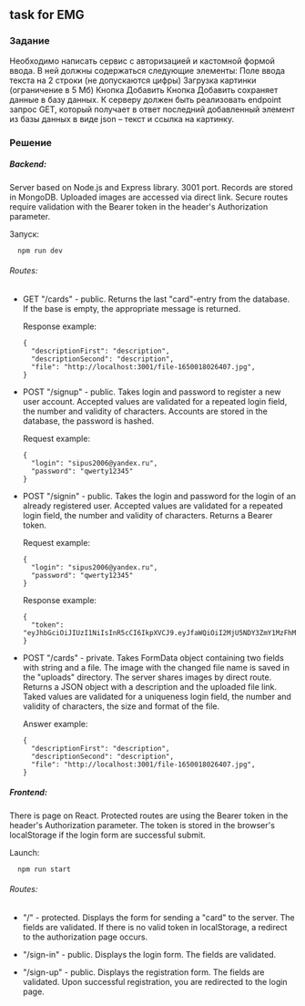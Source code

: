 
## task for EMG

### Задание
Необходимо написать сервис с авторизацией и кастомной формой ввода. В ней должны содержаться следующие элементы:
Поле ввода текста на 2 строки (не допускаются цифры)
Загрузка картинки (ограничение в 5 Мб)
Кнопка Добавить
Кнопка Добавить сохраняет данные в базу данных.
К серверу должен быть реализовать endpoint запрос GET, который получает в ответ последний добавленный элемент из базы данных в виде json – текст и ссылка на картинку.


### Решение
##### Backend:
Server based on Node.js and Express library. 3001 port. Records are stored in MongoDB. Uploaded images are accessed via direct link. Secure routes require validation with the Bearer token in the header's Authorization parameter.
  
  Запуск:
  
      npm run dev

###### Routes:
  
  - GET "/cards" - public. Returns the last "card"-entry from the database. If the base is empty, the appropriate message is returned.
  
    Response example:
    
        {
          "descriptionFirst": "description",
          "descriptionSecond": "description",
          "file": "http://localhost:3001/file-1650018026407.jpg",
        }
	
  - POST "/signup" - public. Takes login and password to register a new user account. Accepted values ​​are validated for a repeated login field, the number and validity of characters. Accounts are stored in the database, the password is hashed.
  
    Request example:
    
	    {
          "login": "sipus2006@yandex.ru",
          "password": "qwerty12345"
        }
	
  - POST "/signin" - public. Takes the login and password for the login of an already registered user. Accepted values ​​are validated for a repeated login field, the number and validity of characters. Returns a Bearer token.
	
	Request example:
	
	    {
          "login": "sipus2006@yandex.ru",
          "password": "qwerty12345"
        }
	
    Response example:
    
	    {
	      "token": "eyJhbGciOiJIUzI1NiIsInR5cCI6IkpXVCJ9.eyJfaWQiOiI2MjU5NDY3ZmY1MzFhMGI2YWZlZmMyMmQiLCJpYXQiOjE2NTAwMTc5NTUsImV4cCI6MTY1MDYyMjc1NX0.yNM8JnhNGqZZwjCmYmFGf9MIfg4RVk2SaTmLvfhSK04"
        }
	
  - POST "/cards" - private. Takes FormData object containing two fields with string and a file. The image with the changed file name is saved in the "uploads" directory. The server shares images by direct route. Returns a JSON object with a description and the uploaded file link. Taked values ​​are validated for a uniqueness login field, the number and validity of characters, the size and format of the file.
  
    Answer example:
    
	    {
          "descriptionFirst": "description",
          "descriptionSecond": "description",
          "file": "http://localhost:3001/file-1650018026407.jpg",
        }
	
##### Frontend:
There is page on React. Protected routes are using the Bearer token in the header's Authorization parameter. The token is stored in the browser's localStorage if the login form are successful submit.

  Launch:
  
      npm run start

###### Routes:
  
 - "/" - protected. Displays the form for sending a "card" to the server. The fields are validated. If there is no valid token in localStorage, a redirect to the authorization page occurs.

 - "/sign-in" - public. Displays the login form. The fields are validated.

 - "/sign-up" - public. Displays the registration form. The fields are validated. Upon successful registration, you are redirected to the login page.
